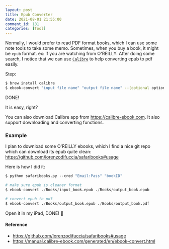 ```yaml
---
layout: post
title: Epub Converter
date: 2021-08-01 21:55:00
comment_id: 181
categories: [Tool]
---
```


Normally, I would prefer to read PDF format books, which I can use some note tools to take some memo. Sometimes, when you buy a book, it might be `epub` format. ex: if you are watching from O'REILLY. After doing some search, I notice that we can use [`Calibre`](https://manual.calibre-ebook.com/generated/en/ebook-convert.html) to help converting epub to pdf easily.

Step:

```sh
$ brew install calibre
$ ebook-convert "input file name" "output file name" --[optional options]
```

DONE!

It is easy, right?

You can also download Calibre app from <https://calibre-ebook.com>. It also support downloading and converting functions.

### Example

I plan to download some O'REILLY ebooks, which I find a nice git repo which can download its epub quite clean: <https://github.com/lorenzodifuccia/safaribooks#usage>

Here is how I did it:

```s
$ python safaribooks.py --cred "Email:Pass" "bookID"

# make sure epub is cleaner format
$ ebook-convert ./Books/input_book.epub ./Books/output_book.epub

# convert epub to pdf
$ ebook-convert ./Books/output_book.epub ./Books/output_book.pdf
```

Open it in my iPad, DONE! 🎉

#### Reference

- <https://github.com/lorenzodifuccia/safaribooks#usage>
- <https://manual.calibre-ebook.com/generated/en/ebook-convert.html>
